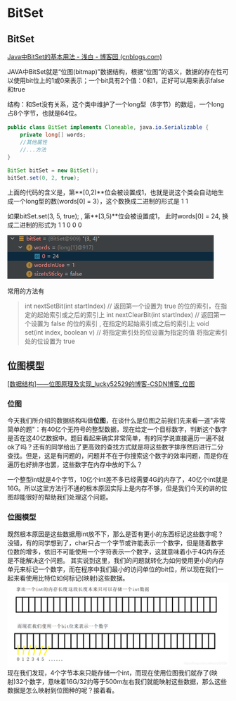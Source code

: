 # BitSet

## BitSet

[Java中BitSet的基本用法 - 浅白 - 博客园 (cnblogs.com)](https://www.cnblogs.com/gagag/p/14056389.html)

JAVA中BitSet就是“位图(bitmap)”数据结构，根据“位图”的语义，数据的存在性可以使用bit位上的1或0来表示；一个bit具有2个值：0和1，正好可以用来表示false和true

结构：和Set没有关系，这个类中维护了一个long型（8字节）的数组，一个long占8个字节，也就是64位。

```java
public class BitSet implements Cloneable, java.io.Serializable {
    private long[] words;
	//其他属性
    //...方法
}
```



```java
BitSet bitSet = new BitSet();
bitSet.set(0, 2, true);
```

上面的代码的含义是，第**[0,2)**位会被设置成1，也就是说这个类会自动地生成一个long型的数(words[0] = 3），这个数换成二进制的形式是 1 1

如果bitSet.set(3, 5, true); , 第**[3,5)**位会被设置成1， 此时words[0] = 24, 换成二进制的形式为 1 1 0 0 0

![img](img/BitSet.assets/1064935-20201129151751840-1758721876.png)

常用的方法有

> int nextSetBit(int startIndex) // 返回第一个设置为 true 的位的索引，在指定的起始索引或之后的索引上
> int nextClearBit(int startIndex) // 返回第一个设置为 false 的位的索引 , 在指定的起始索引或之后的索引上
> void set(int index, boolean v) // 将指定索引处的位设置为指定的值
> 将指定索引处的位设置为 true

## 位图模型

[[数据结构\]——位图原理及实现_lucky52529的博客-CSDN博客_位图](https://blog.csdn.net/lucky52529/article/details/90172264)

### 位图

今天我们所介绍的数据结构叫做**位图**，在谈什么是位图之前我们先来看一道"非常简单的题"：有40亿个无符号的整型数据，现在给定一个目标数字，判断这个数字是否在这40亿数据中。题目看起来确实非常简单，有的同学说直接遍历一遍不就ok了吗？还有的同学给出了更高效的查找方式就是将这些数字排序然后进行二分查找。但是，这是有问题的，问题并不在于你搜索这个数字的效率问题，而是你在遍历也好排序也罢，这些数字在内存中放的下么？

一个整型int就是4个字节，10亿个int差不多已经需要4G的内存了，40亿个int就是16G。所以这里方法行不通的根本原因实际上是内存不够，但是我们今天的讲的位图却能很好的帮助我们处理这个问题。

### 位图模型

既然根本原因是这些数据用int放不下，那么是否有更小的东西标记这些数字呢？没错，有的同学想到了，char只占一个字节或许能表示一个数字，但是随着数字位数的增多，依旧不可能使用一个字符表示一个数字，这就意味着小于4G内存还是不能解决这个问题。
其实说到这里，我们的问题就转化为如何使用更小的内存单元来标记一个数字，而在程序中我们最小的访问单位的bit位，所以现在我们一起来看使用比特位如何标记(映射)这些数据。
![在这里插入图片描述](img/BitSet.assets/20190513132653274.png)
现在我们发现，4个字节本来只能存储一个int，而现在使用位图我们就存了(映射)32个数字，意味着16G/32约等于500m左右我们就能映射这些数据，那么这些数据是怎么映射到位图种的呢？接着看。



